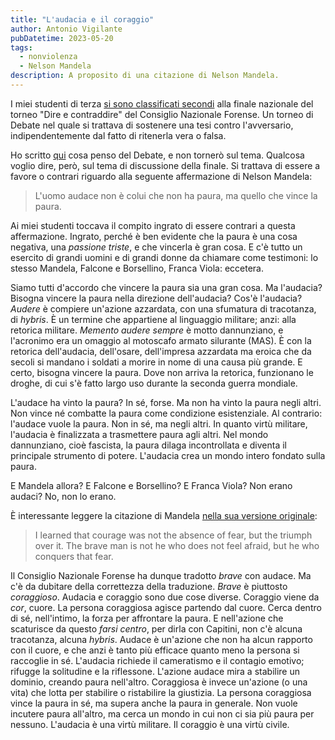 ```yaml
---
title: "L'audacia e il coraggio"
author: Antonio Vigilante
pubDatetime: 2023-05-20
tags: 
  - nonviolenza
  - Nelson Mandela
description: A proposito di una citazione di Nelson Mandela.
---
```


I miei studenti di terza [si sono classificati secondi](https://www.youtube.com/live/eHDBYzuqSdU?feature=share) alla finale nazionale del torneo "Dire e contraddire" del Consiglio Nazionale Forense. Un torneo di Debate nel quale si trattava di sostenere una tesi contro l'avversario, indipendentemente dal fatto di ritenerla vera o falsa.

Ho scritto [qui](https://www.educazioneaperta.it/numero-2-2017-per-una-cultura-dellospitalita.html) cosa penso del Debate, e non tornerò sul tema. Qualcosa voglio dire, però, sul tema di discussione della finale. Si trattava di essere a favore o contrari riguardo alla seguente affermazione di Nelson Mandela:

> L'uomo audace non è colui che non ha paura, ma quello che vince la paura.

Ai miei studenti toccava il compito ingrato di essere contrari a questa affermazione. Ingrato, perché è ben evidente che la paura è una cosa negativa, una _passione triste_, e che vincerla è gran cosa. E c'è tutto un esercito di grandi uomini e di grandi donne da chiamare come testimoni: lo stesso Mandela, Falcone e Borsellino, Franca Viola: eccetera.

Siamo tutti d'accordo che vincere la paura sia una gran cosa. Ma l'audacia? Bisogna vincere la paura nella direzione dell'audacia? Cos'è l'audacia? _Audere_ è compiere un'azione azzardata, con una sfumatura di tracotanza, di _hybris_. È un termine che appartiene al linguaggio militare; anzi: alla retorica militare. _Memento audere sempre_ è motto dannunziano, e l'acronimo era un omaggio al motoscafo armato silurante (MAS). È con la retorica dell'audacia, dell'osare, dell'impresa azzardata ma eroica che da secoli si mandano i soldati a morire in nome di una causa più grande. E certo, bisogna vincere la paura. Dove non arriva la retorica, funzionano le droghe, di cui s'è fatto largo uso durante la seconda guerra mondiale.

L'audace ha vinto la paura? In sé, forse. Ma non ha vinto la paura negli altri. Non vince né combatte la paura come condizione esistenziale. Al contrario: l'audace vuole la paura. Non in sé, ma negli altri. In quanto virtù militare, l'audacia è finalizzata a trasmettere paura agli altri. Nel mondo dannunziano, cioè fascista, la paura dilaga incontrollata e diventa il principale strumento di potere. L'audacia crea un mondo intero fondato sulla paura.

E Mandela allora? E Falcone e Borsellino? E Franca Viola? Non erano audaci? No, non lo erano.

È interessante leggere la citazione di Mandela [nella sua versione originale](https://edition.cnn.com/2008/WORLD/africa/06/24/mandela.quotes/):

> I learned that courage was not the absence of fear, but the triumph over it. The brave man is not he who does not feel afraid, but he who conquers that fear.

Il Consiglio Nazionale Forense ha dunque tradotto _brave_ con audace. Ma c'è da dubitare della correttezza della traduzione. _Brave_ è piuttosto _coraggioso_. Audacia e coraggio sono due cose diverse. Coraggio viene da _cor_, cuore. La persona coraggiosa agisce partendo dal cuore. Cerca dentro di sé, nell'intimo, la forza per affrontare la paura. E nell'azione che scaturisce da questo _farsi centro_, per dirla con Capitini, non c'è alcuna tracotanza, alcuna _hybris_. Audace è un'azione che non ha alcun rapporto con il cuore, e che anzi è tanto più efficace quanto meno la persona si raccoglie in sé. L'audacia richiede il cameratismo e il contagio emotivo; rifugge la solitudine e la riflessone. L'azione audace mira a stabilire un dominio, creando paura nell'altro. Coraggiosa è invece un'azione (o una vita) che lotta per stabilire o ristabilire la giustizia. La persona coraggiosa vince la paura in sé, ma supera anche la paura in generale. Non vuole incutere paura all'altro, ma cerca un mondo in cui non ci sia più paura per nessuno. L'audacia è una virtù militare. Il coraggio è una virtù civile.
